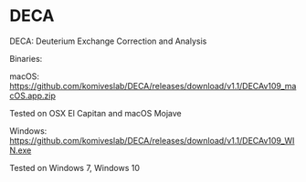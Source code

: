 # DECA
DECA: Deuterium Exchange Correction and Analysis

Binaries: 

macOS: https://github.com/komiveslab/DECA/releases/download/v1.1/DECAv109_macOS.app.zip
  
Tested on OSX El Capitan and macOS Mojave

Windows: https://github.com/komiveslab/DECA/releases/download/v1.1/DECAv109_WIN.exe

Tested on Windows 7, Windows 10
